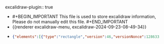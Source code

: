 excalidraw-plugin:: true

- #+BEGIN_IMPORTANT
  This file is used to store excalidraw information, Please do not manually edit this file.
  #+END_IMPORTANT
- {{renderer excalidraw-menu, excalidraw-2024-09-23-08-49-34}}
- ```json
  {"elements":[{"type":"rectangle","version":46,"versionNonce":1286339769,"isDeleted":true,"id":"TJjeHMFCLJc1gS-LanfN6","fillStyle":"solid","strokeWidth":2,"strokeStyle":"solid","roughness":1,"opacity":100,"angle":0,"x":343.20001220703125,"y":340,"strokeColor":"#1e1e1e","backgroundColor":"transparent","width":756.0000610351562,"height":330.4000244140625,"seed":39246905,"groupIds":[],"frameId":null,"roundness":{"type":3},"boundElements":[],"updated":1727052737731,"link":null,"locked":false},{"type":"rectangle","version":187,"versionNonce":1139227319,"isDeleted":true,"id":"sr3baAutlQmX6p0JmmHWo","fillStyle":"solid","strokeWidth":1,"strokeStyle":"dotted","roughness":1,"opacity":100,"angle":0,"x":701.9575226279657,"y":364.66764178538153,"strokeColor":"#000000","backgroundColor":"transparent","width":132.08495474406874,"height":85.06474084329943,"seed":1779964089,"groupIds":["MC0tiwOV69eJ_peWM58Ii"],"frameId":null,"roundness":null,"boundElements":[],"updated":1727052693212,"link":null,"locked":false},{"type":"rectangle","version":414,"versionNonce":1028141113,"isDeleted":true,"id":"4MFAcg0gKdGuLIm3T4aq0","fillStyle":"solid","strokeWidth":1,"strokeStyle":"solid","roughness":1,"opacity":100,"angle":0,"x":721.9808243990692,"y":397.718382243649,"strokeColor":"#000000","backgroundColor":"transparent","width":92.71213711339328,"height":21.93650211586032,"seed":2095487385,"groupIds":["nLWpwZty7OEfixrKCoawr","MC0tiwOV69eJ_peWM58Ii"],"frameId":null,"roundness":{"type":1},"boundElements":[],"updated":1727052693212,"link":null,"locked":false},{"type":"text","version":522,"versionNonce":1052560343,"isDeleted":true,"id":"l6bzK2GrH8vL5z2az2ntW","fillStyle":"solid","strokeWidth":1,"strokeStyle":"solid","roughness":1,"opacity":100,"angle":0,"x":738.8368929557657,"y":402.68663330157904,"strokeColor":"#000000","backgroundColor":"transparent","width":59,"height":12,"seed":938606201,"groupIds":["nLWpwZty7OEfixrKCoawr","MC0tiwOV69eJ_peWM58Ii"],"frameId":null,"roundness":{"type":2},"boundElements":[],"updated":1727052693212,"link":null,"locked":false,"fontSize":9.155874303902381,"fontFamily":1,"text":"Upload image","textAlign":"left","verticalAlign":"top","containerId":null,"originalText":"Upload image","lineHeight":1.3106339822604824,"baseline":8},{"type":"rectangle","version":356,"versionNonce":824688921,"isDeleted":true,"id":"Yr-Aos4wPqFmFM8LjnKHB","fillStyle":"solid","strokeWidth":1,"strokeStyle":"solid","roughness":1,"opacity":100,"angle":0,"x":721.6439314433034,"y":393.8317672526167,"strokeColor":"#000000","backgroundColor":"transparent","width":79.91214932042448,"height":24.336496012344693,"seed":149991577,"groupIds":["IPA9DvrVstVLmFDtymSVE"],"frameId":null,"roundness":{"type":1},"boundElements":[],"updated":1727052693212,"link":null,"locked":false},{"type":"text","version":406,"versionNonce":584624215,"isDeleted":true,"id":"PmcLVX5INA01xDZQijOcK","fillStyle":"solid","strokeWidth":1,"strokeStyle":"solid","roughness":1,"opacity":100,"angle":0,"x":751.5,"y":401.20001220703136,"strokeColor":"#000000","backgroundColor":"transparent","width":33,"height":12,"seed":144782713,"groupIds":["IPA9DvrVstVLmFDtymSVE"],"frameId":null,"roundness":{"type":2},"boundElements":[],"updated":1727052697798,"link":null,"locked":false,"fontSize":9.155874303902381,"fontFamily":1,"text":"Button","textAlign":"center","verticalAlign":"top","containerId":null,"originalText":"Button","lineHeight":1.3106339822604824,"baseline":8},{"type":"rectangle","version":195,"versionNonce":1571597431,"isDeleted":true,"id":"-3tKZOxJqf_hmUJkOGvMs","fillStyle":"solid","strokeWidth":2,"strokeStyle":"solid","roughness":1,"opacity":100,"angle":0,"x":683,"y":384.70001220703125,"strokeColor":"#000000","backgroundColor":"transparent","width":170,"height":45,"seed":110479735,"groupIds":[],"frameId":null,"roundness":null,"boundElements":[],"updated":1727052692584,"link":null,"locked":false},{"type":"text","version":157,"versionNonce":572242553,"isDeleted":true,"id":"DCox95Cnh9WgjYx0P-yNY","fillStyle":"solid","strokeWidth":1,"strokeStyle":"solid","roughness":1,"opacity":100,"angle":0,"x":733.5400314331055,"y":394.70001220703125,"strokeColor":"#000000","backgroundColor":"transparent","width":68.91993713378906,"height":25,"seed":841712279,"groupIds":[],"frameId":null,"roundness":null,"boundElements":[],"updated":1727052692584,"link":null,"locked":false,"fontSize":20,"fontFamily":1,"text":"Button","textAlign":"center","verticalAlign":"middle","containerId":"-3tKZOxJqf_hmUJkOGvMs","originalText":"Button","lineHeight":1.25,"baseline":18},{"type":"line","version":406,"versionNonce":167631193,"isDeleted":true,"id":"23Ddzqk7K24XdqKOHTUL6","fillStyle":"solid","strokeWidth":1,"strokeStyle":"solid","roughness":1,"opacity":100,"angle":0,"x":1330.5154670942131,"y":279.70107787365896,"strokeColor":"#000000","backgroundColor":"transparent","width":5.900342373672803,"height":0,"seed":1411629753,"groupIds":["E7kra3QC1Dy8FWFFL8hfV","KXVyIfQv8zCMLK3X5nH_O"],"frameId":null,"roundness":null,"boundElements":[],"updated":1727052762412,"link":null,"locked":false,"startBinding":null,"endBinding":null,"lastCommittedPoint":null,"startArrowhead":null,"endArrowhead":null,"points":[[0,0],[5.900342373672803,0]]},{"type":"line","version":584,"versionNonce":6931639,"isDeleted":true,"id":"BF7-DsHSIM6YX7aoPjibG","fillStyle":"solid","strokeWidth":1,"strokeStyle":"solid","roughness":1,"opacity":100,"angle":0,"x":1330.5154670942131,"y":282.0552940155462,"strokeColor":"#000000","backgroundColor":"transparent","width":5.900342373672803,"height":0,"seed":1005388697,"groupIds":["E7kra3QC1Dy8FWFFL8hfV","KXVyIfQv8zCMLK3X5nH_O"],"frameId":null,"roundness":null,"boundElements":[],"updated":1727052762412,"link":null,"locked":false,"startBinding":null,"endBinding":null,"lastCommittedPoint":null,"startArrowhead":null,"endArrowhead":null,"points":[[0,0],[5.900342373672803,0]]},{"type":"line","version":701,"versionNonce":1737180729,"isDeleted":true,"id":"JYlY_Q8f8xgUwBVdSi1zM","fillStyle":"solid","strokeWidth":1,"strokeStyle":"solid","roughness":1,"opacity":100,"angle":0,"x":1330.5154670942131,"y":284.48510601573787,"strokeColor":"#000000","backgroundColor":"transparent","width":5.900342373672803,"height":0,"seed":1587226745,"groupIds":["E7kra3QC1Dy8FWFFL8hfV","KXVyIfQv8zCMLK3X5nH_O"],"frameId":null,"roundness":null,"boundElements":[],"updated":1727052762413,"link":null,"locked":false,"startBinding":null,"endBinding":null,"lastCommittedPoint":null,"startArrowhead":null,"endArrowhead":null,"points":[[0,0],[5.900342373672803,0]]},{"type":"text","version":212,"versionNonce":509482455,"isDeleted":true,"id":"M_QM1vd-FXcgfHXOzy-GY","fillStyle":"solid","strokeWidth":1,"strokeStyle":"solid","roughness":0,"opacity":100,"angle":0,"x":1343.2320854775485,"y":276.29424424916965,"strokeColor":"#000000","backgroundColor":"transparent","width":22.25244742823835,"height":11.411511501660698,"seed":1441902937,"groupIds":["KXVyIfQv8zCMLK3X5nH_O"],"frameId":null,"roundness":null,"boundElements":[],"updated":1727052762413,"link":null,"locked":false,"fontSize":9.129209201328562,"fontFamily":1,"text":"Menu","textAlign":"left","verticalAlign":"top","containerId":null,"originalText":"Menu","lineHeight":1.2499999999999996,"baseline":8},{"type":"line","version":406,"versionNonce":1597958841,"isDeleted":true,"id":"dNKleyXiKb2NeDkWGXA4a","fillStyle":"solid","strokeWidth":1,"strokeStyle":"solid","roughness":1,"opacity":100,"angle":0,"x":1357.5154670942131,"y":258.70107787365896,"strokeColor":"#000000","backgroundColor":"transparent","width":5.900342373672803,"height":0,"seed":395839577,"groupIds":["g30AkkhiZZDBYwTbUkBEF","KxdRcyP_z5b-DAGasPzBt"],"frameId":null,"roundness":null,"boundElements":[],"updated":1727052761537,"link":null,"locked":false,"startBinding":null,"endBinding":null,"lastCommittedPoint":null,"startArrowhead":null,"endArrowhead":null,"points":[[0,0],[5.900342373672803,0]]},{"type":"line","version":584,"versionNonce":1753545047,"isDeleted":true,"id":"b17a40C58OQ_cXzRN9SsL","fillStyle":"solid","strokeWidth":1,"strokeStyle":"solid","roughness":1,"opacity":100,"angle":0,"x":1357.5154670942131,"y":261.0552940155462,"strokeColor":"#000000","backgroundColor":"transparent","width":5.900342373672803,"height":0,"seed":1074238777,"groupIds":["g30AkkhiZZDBYwTbUkBEF","KxdRcyP_z5b-DAGasPzBt"],"frameId":null,"roundness":null,"boundElements":[],"updated":1727052761537,"link":null,"locked":false,"startBinding":null,"endBinding":null,"lastCommittedPoint":null,"startArrowhead":null,"endArrowhead":null,"points":[[0,0],[5.900342373672803,0]]},{"type":"line","version":701,"versionNonce":157494169,"isDeleted":true,"id":"LQqCPoq8rbJkgtVcOsJl5","fillStyle":"solid","strokeWidth":1,"strokeStyle":"solid","roughness":1,"opacity":100,"angle":0,"x":1357.5154670942131,"y":263.48510601573787,"strokeColor":"#000000","backgroundColor":"transparent","width":5.900342373672803,"height":0,"seed":1353877017,"groupIds":["g30AkkhiZZDBYwTbUkBEF","KxdRcyP_z5b-DAGasPzBt"],"frameId":null,"roundness":null,"boundElements":[],"updated":1727052761537,"link":null,"locked":false,"startBinding":null,"endBinding":null,"lastCommittedPoint":null,"startArrowhead":null,"endArrowhead":null,"points":[[0,0],[5.900342373672803,0]]},{"type":"text","version":212,"versionNonce":308917879,"isDeleted":true,"id":"purc57F5DHr4J7kBwkbQC","fillStyle":"solid","strokeWidth":1,"strokeStyle":"solid","roughness":0,"opacity":100,"angle":0,"x":1370.2320854775485,"y":255.29424424916965,"strokeColor":"#000000","backgroundColor":"transparent","width":22.25244742823835,"height":11.411511501660698,"seed":1955355385,"groupIds":["KxdRcyP_z5b-DAGasPzBt"],"frameId":null,"roundness":null,"boundElements":[],"updated":1727052761537,"link":null,"locked":false,"fontSize":9.129209201328562,"fontFamily":1,"text":"Menu","textAlign":"left","verticalAlign":"top","containerId":null,"originalText":"Menu","lineHeight":1.2499999999999996,"baseline":8},{"type":"rectangle","version":176,"versionNonce":1594745273,"isDeleted":true,"id":"AraIGEpXTuTzhA7RvL_iE","fillStyle":"solid","strokeWidth":2,"strokeStyle":"solid","roughness":1,"opacity":100,"angle":0,"x":645.4000244140625,"y":282.70001220703125,"strokeColor":"#000000","backgroundColor":"transparent","width":81.20001220703125,"height":35,"seed":473390937,"groupIds":[],"frameId":null,"roundness":null,"boundElements":[{"type":"text","id":"aBymWIvON7ZiE-SH4Fert"}],"updated":1727052764407,"link":null,"locked":false},{"type":"text","version":125,"versionNonce":1250226775,"isDeleted":true,"id":"aBymWIvON7ZiE-SH4Fert","fillStyle":"solid","strokeWidth":1,"strokeStyle":"solid","roughness":1,"opacity":100,"angle":0,"x":651.5400619506836,"y":287.70001220703125,"strokeColor":"#000000","backgroundColor":"transparent","width":68.91993713378906,"height":25,"seed":1151601721,"groupIds":[],"frameId":null,"roundness":null,"boundElements":[],"updated":1727052764407,"link":null,"locked":false,"fontSize":20,"fontFamily":1,"text":"Button","textAlign":"center","verticalAlign":"middle","containerId":"AraIGEpXTuTzhA7RvL_iE","originalText":"Button","lineHeight":1.25,"baseline":18},{"type":"rectangle","version":179,"versionNonce":516523897,"isDeleted":true,"id":"_Rok-W_oIOcC9Yzz29ta5","fillStyle":"solid","strokeWidth":2,"strokeStyle":"solid","roughness":1,"opacity":100,"angle":0,"x":727.3999938964844,"y":389.70001220703125,"strokeColor":"#000000","backgroundColor":"transparent","width":81.20001220703125,"height":35,"seed":841453815,"groupIds":[],"frameId":null,"roundness":null,"boundElements":[{"type":"text","id":"yMUg8wUvaAyM5qNd9zo_a"}],"updated":1727052765099,"link":null,"locked":false},{"type":"text","version":128,"versionNonce":839878807,"isDeleted":true,"id":"yMUg8wUvaAyM5qNd9zo_a","fillStyle":"solid","strokeWidth":1,"strokeStyle":"solid","roughness":1,"opacity":100,"angle":0,"x":733.5400314331055,"y":394.70001220703125,"strokeColor":"#000000","backgroundColor":"transparent","width":68.91993713378906,"height":25,"seed":655907351,"groupIds":[],"frameId":null,"roundness":null,"boundElements":[],"updated":1727052765099,"link":null,"locked":false,"fontSize":20,"fontFamily":1,"text":"Button","textAlign":"center","verticalAlign":"middle","containerId":"_Rok-W_oIOcC9Yzz29ta5","originalText":"Button","lineHeight":1.25,"baseline":18},{"type":"rectangle","version":179,"versionNonce":1637338105,"isDeleted":true,"id":"ejUyg2nrR-BG8-wqQ_yEi","fillStyle":"solid","strokeWidth":2,"strokeStyle":"solid","roughness":1,"opacity":100,"angle":0,"x":727.3999938964844,"y":389.70001220703125,"strokeColor":"#000000","backgroundColor":"transparent","width":81.20001220703125,"height":35,"seed":579480503,"groupIds":[],"frameId":null,"roundness":null,"boundElements":[{"type":"text","id":"rEEZTke8LXQLmAO8CdEd8"}],"updated":1727052763494,"link":null,"locked":false},{"type":"text","version":128,"versionNonce":2106969111,"isDeleted":true,"id":"rEEZTke8LXQLmAO8CdEd8","fillStyle":"solid","strokeWidth":1,"strokeStyle":"solid","roughness":1,"opacity":100,"angle":0,"x":733.5400314331055,"y":394.70001220703125,"strokeColor":"#000000","backgroundColor":"transparent","width":68.91993713378906,"height":25,"seed":232365271,"groupIds":[],"frameId":null,"roundness":null,"boundElements":[],"updated":1727052763494,"link":null,"locked":false,"fontSize":20,"fontFamily":1,"text":"Button","textAlign":"center","verticalAlign":"middle","containerId":"ejUyg2nrR-BG8-wqQ_yEi","originalText":"Button","lineHeight":1.25,"baseline":18}],"files":{},"appState":{"gridSize":null,"viewBackgroundColor":"#ffffff","zoom":{"value":1},"offsetTop":20,"offsetLeft":0,"scrollX":0,"scrollY":0,"viewModeEnabled":false,"zenModeEnabled":false}}
  ```